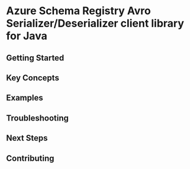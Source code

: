 # Azure Schema Registry Avro Serializer/Deserializer client library for Java

## Getting Started

## Key Concepts

## Examples

## Troubleshooting

## Next Steps

## Contributing
